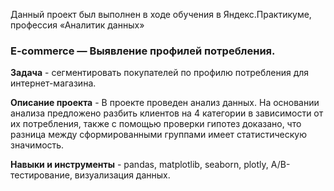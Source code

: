 Данный проект был выполнен в ходе обучения в Яндекс.Практикуме, профессия «Аналитик данных»
### E-commerce — Выявление профилей потребления.
  
**Задача** - сегментировать покупателей по профилю потребления для интернет-магазина.  
  
**Описание проекта** - В проекте проведен анализ данных. На основании анализа предложено разбить клиентов на 4 категории в зависимости от их потребления, также с помощью проверки гипотез доказано, что разница между сформированными группами имеет статистическую значимость.

**Навыки и инструменты** - pandas, matplotlib, seaborn, plotly, A/B-тестирование, визуализация данных.  
